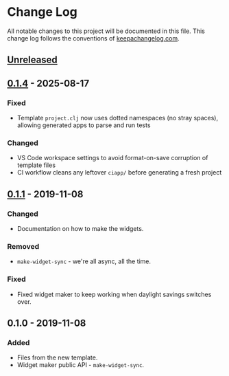 # Change Log
All notable changes to this project will be documented in this file. This change log follows the conventions of [keepachangelog.com](http://keepachangelog.com/).

## [Unreleased]

## [0.1.4] - 2025-08-17
### Fixed
- Template `project.clj` now uses dotted namespaces (no stray spaces), allowing generated apps to parse and run tests
### Changed
- VS Code workspace settings to avoid format-on-save corruption of template files
- CI workflow cleans any leftover `ciapp/` before generating a fresh project

## [0.1.1] - 2019-11-08
### Changed
- Documentation on how to make the widgets.

### Removed
- `make-widget-sync` - we're all async, all the time.

### Fixed
- Fixed widget maker to keep working when daylight savings switches over.

## 0.1.0 - 2019-11-08
### Added
- Files from the new template.
- Widget maker public API - `make-widget-sync`.

[Unreleased]: https://github.com/hectorqlucero/lst/compare/v0.1.4...HEAD
[0.1.4]: https://github.com/hectorqlucero/lst/compare/v0.1.3...v0.1.4
[0.1.1]: https://github.com/your-name/ls/compare/0.1.0...0.1.1
